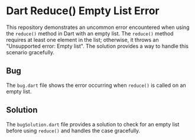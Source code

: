 # Dart Reduce() Empty List Error

This repository demonstrates an uncommon error encountered when using the `reduce()` method in Dart with an empty list. The `reduce()` method requires at least one element in the list; otherwise, it throws an "Unsupported error: Empty list".  The solution provides a way to handle this scenario gracefully.

## Bug
The `bug.dart` file shows the error occurring when `reduce()` is called on an empty list.

## Solution
The `bugSolution.dart` file provides a solution to check for an empty list before using `reduce()` and handles the case gracefully.